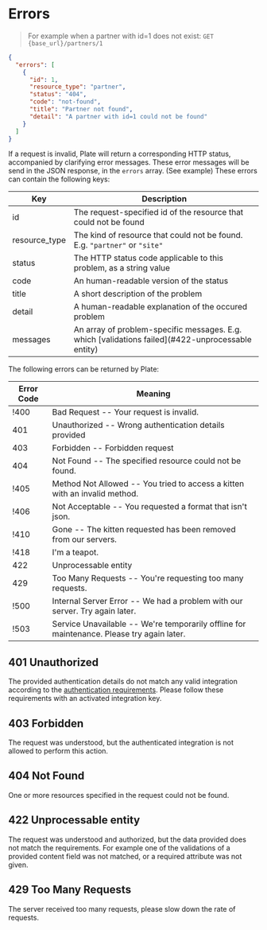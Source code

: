 # Errors

> For example when a partner with id=1 does not exist: `GET {base_url}/partners/1`

```json
{
  "errors": [
    {
      "id": 1,
      "resource_type": "partner",
      "status": "404",
      "code": "not-found",
      "title": "Partner not found",
      "detail": "A partner with id=1 could not be found"
    }
  ]
}
```

If a request is invalid, Plate will return a corresponding HTTP status, accompanied
by clarifying error messages. These error messages will be send in the JSON response,
in the `errors` array. (See example) These errors can contain the following keys:

Key | Description
--------- | -----------
id | The request-specified id of the resource that could not be found
resource_type | The kind of resource that could not be found. E.g. `"partner"` or `"site"`
status | The HTTP status code applicable to this problem, as a string value
code | An human-readable version of the status
title | A short description of the problem
detail | A human-readable explanation of the occured problem
messages  | An array of problem-specific messages. E.g. which [validations failed](#422-unprocessable entity)


The following errors can be returned by Plate:

Error Code | Meaning
---------- | -------
!400 | Bad Request -- Your request is invalid.
401 | Unauthorized -- Wrong authentication details provided
403 | Forbidden -- Forbidden request
404 | Not Found -- The specified resource could not be found.
!405 | Method Not Allowed -- You tried to access a kitten with an invalid method.
!406 | Not Acceptable -- You requested a format that isn't json.
!410 | Gone -- The kitten requested has been removed from our servers.
!418 | I'm a teapot.
422 | Unprocessable entity
429 | Too Many Requests -- You're requesting too many requests.
!500 | Internal Server Error -- We had a problem with our server. Try again later.
!503 | Service Unavailable -- We're temporarily offline for maintenance. Please try again later.

## 401 Unauthorized

The provided authentication details do not match any valid integration according to the
[authentication requirements](#authentication). Please follow these requirements with an
activated integration key.

## 403 Forbidden

The request was understood, but the authenticated integration is not allowed to perform this action.

## 404 Not Found

One or more resources specified in the request could not be found.

## 422 Unprocessable entity

The request was understood and authorized, but the data provided does not match the requirements.
For example one of the validations of a provided content field was not matched, or a required
attribute was not given.

## 429 Too Many Requests

The server received too many requests, please slow down the rate of requests.
